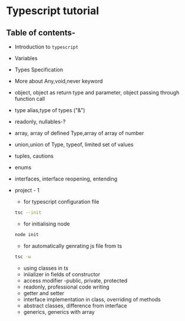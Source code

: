 # Typescript tutorial

## Table of contents-

- Introduction to `typescript`
- Variables
- Types Specification
- More about Any,void,never keyword
- object, object as return type and parameter, object passing through function call
- type alias,type of types ("&")
- readonly, nullables-?
- array, array of defined Type,array of array of number
- union,union of Type, typeof, limited set of values
- tuples, cautions
- enums
- interfaces, interface reopening, entending

- project - 1
    * for typescript configuration file

    ```sh 
    tsc --init
    ```
    
    * for initialising node

    ```sh 
    node init
    ```
    
    * for automatically genrating js file from ts

    ```sh 
    tsc -w
    ```

    * using classes in ts
    * iniializer in fields of constructor
    * access modifier -public, private, protected
    * readonly, professional code writing
    * getter and setter
    * interface implementation in class, overriding of methods
    * abstract classes, difference from interface
    * generics, generics with array
